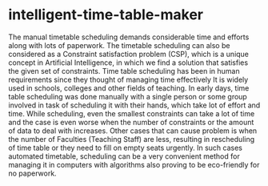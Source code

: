 # intelligent-time-table-maker
The manual timetable scheduling demands considerable time and efforts along with lots of paperwork. The timetable scheduling can also be considered as a Constraint satisfaction problem (CSP), which is a unique concept in Artificial Intelligence, in which we find a solution that satisfies the given set of constraints. Time table scheduling has been in human requirements since they thought of managing time effectively It is widely used in schools, colleges and other fields of teaching. In early days, time table scheduling was done manually with a single person or some group involved in task of scheduling it with their hands, which take lot of effort and time. While scheduling, even the smallest constraints can take a lot of time and the case is even worse when the number of constraints or the amount of data to deal with increases. Other cases that can cause   problem is when the number of Faculties (Teaching Staff) are less, resulting in rescheduling of time table or they need to fill on empty seats urgently. In such cases automated timetable, scheduling can be a very convenient method for managing it in computers with algorithms also proving to be eco-friendly for no paperwork.
